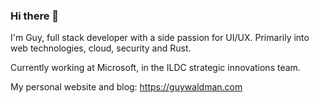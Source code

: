 ### Hi there 👋

I'm Guy, full stack developer with a side passion for UI/UX.
Primarily into web technologies, cloud, security and Rust.

Currently working at Microsoft, in the ILDC strategic innovations team.

My personal website and blog: https://guywaldman.com
